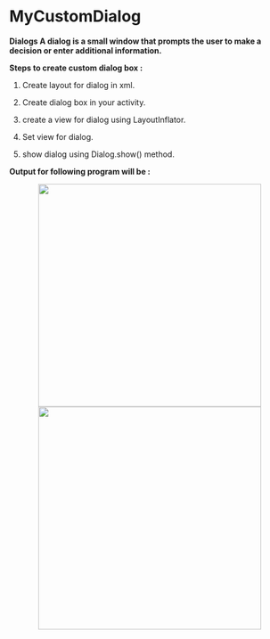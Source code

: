# MyCustomDialog
<b>Dialogs
A dialog is a small window that prompts the user to make a decision or enter additional information.</b>

<b>Steps to create custom dialog box :</b>
1) Create layout for dialog in xml.

2) Create dialog box in your activity.

3) create a view for dialog using LayoutInflator.

4) Set view for dialog.

5) show dialog using Dialog.show() method.

<b>Output for following program will be :</b>

<div align="center">
    <img src="https://user-images.githubusercontent.com/35371687/48891457-6cd5f600-ee61-11e8-807e-1d583e45d509.png" width="400px" hspace="20"></img> 
    <img src="https://user-images.githubusercontent.com/35371687/48891459-6cd5f600-ee61-11e8-9dff-52cc5cff1004.png" width="400px"></img> 
</div>


